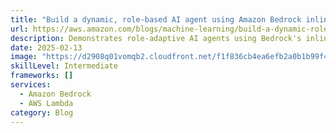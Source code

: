 ```yaml
---
title: "Build a dynamic, role-based AI agent using Amazon Bedrock inline agents"
url: https://aws.amazon.com/blogs/machine-learning/build-a-dynamic-role-based-ai-agent-using-amazon-bedrock-inline-agents/
description: Demonstrates role-adaptive AI agents using Bedrock's inline agent capability.
date: 2025-02-13
image: "https://d2908q01vomqb2.cloudfront.net/f1f836cb4ea6efb2a0b1b99f41ad8b103eff4b59/2025/02/09/ML-17894-image003.jpg"
skillLevel: Intermediate
frameworks: []
services:
  - Amazon Bedrock
  - AWS Lambda
category: Blog
---
```


